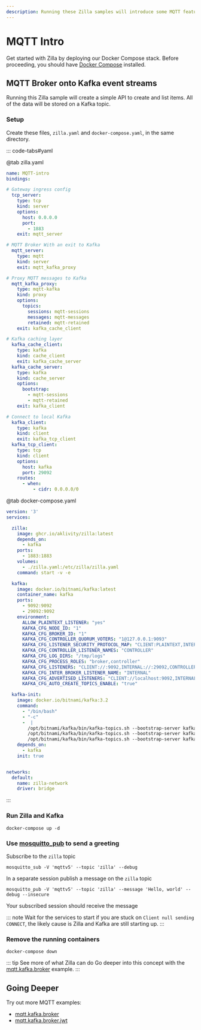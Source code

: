 ```yaml
---
description: Running these Zilla samples will introduce some MQTT features.
---
```


# MQTT Intro

Get started with Zilla by deploying our Docker Compose stack. Before proceeding, you should have [Docker Compose](https://docs.docker.com/compose/gettingstarted/) installed.

## MQTT Broker onto Kafka event streams

Running this Zilla sample will create a simple API to create and list items. All of the data will be stored on a Kafka topic.

### Setup

Create these files, `zilla.yaml` and `docker-compose.yaml`, in the same directory.

::: code-tabs#yaml

@tab zilla.yaml

```yaml {11,26-28,41-42}
name: MQTT-intro
bindings:

# Gateway ingress config
  tcp_server:
    type: tcp
    kind: server
    options:
      host: 0.0.0.0
      port:
        - 1883
    exit: mqtt_server

# MQTT Broker With an exit to Kafka
  mqtt_server:
    type: mqtt
    kind: server
    exit: mqtt_kafka_proxy

# Proxy MQTT messages to Kafka
  mqtt_kafka_proxy:
    type: mqtt-kafka
    kind: proxy
    options:
      topics:
        sessions: mqtt-sessions
        messages: mqtt-messages
        retained: mqtt-retained
    exit: kafka_cache_client

# Kafka caching layer
  kafka_cache_client:
    type: kafka
    kind: cache_client
    exit: kafka_cache_server
  kafka_cache_server:
    type: kafka
    kind: cache_server
    options:
      bootstrap:
        - mqtt-sessions
        - mqtt-retained
    exit: kafka_client

# Connect to local Kafka
  kafka_client:
    type: kafka
    kind: client
    exit: kafka_tcp_client
  kafka_tcp_client:
    type: tcp
    kind: client
    options:
      host: kafka
      port: 29092
    routes:
      - when:
          - cidr: 0.0.0.0/0
```

@tab docker-compose.yaml

```yaml {9,40-42}
version: '3'
services:

  zilla:
    image: ghcr.io/aklivity/zilla:latest
    depends_on:
      - kafka
    ports:
      - 1883:1883
    volumes:
      - ./zilla.yaml:/etc/zilla/zilla.yaml
    command: start -v -e

  kafka:
    image: docker.io/bitnami/kafka:latest
    container_name: kafka
    ports:
      - 9092:9092
      - 29092:9092
    environment:
      ALLOW_PLAINTEXT_LISTENER: "yes"
      KAFKA_CFG_NODE_ID: "1"
      KAFKA_CFG_BROKER_ID: "1"
      KAFKA_CFG_CONTROLLER_QUORUM_VOTERS: "1@127.0.0.1:9093"
      KAFKA_CFG_LISTENER_SECURITY_PROTOCOL_MAP: "CLIENT:PLAINTEXT,INTERNAL:PLAINTEXT,CONTROLLER:PLAINTEXT"
      KAFKA_CFG_CONTROLLER_LISTENER_NAMES: "CONTROLLER"
      KAFKA_CFG_LOG_DIRS: "/tmp/logs"
      KAFKA_CFG_PROCESS_ROLES: "broker,controller"
      KAFKA_CFG_LISTENERS: "CLIENT://:9092,INTERNAL://:29092,CONTROLLER://:9093"
      KAFKA_CFG_INTER_BROKER_LISTENER_NAME: "INTERNAL"
      KAFKA_CFG_ADVERTISED_LISTENERS: "CLIENT://localhost:9092,INTERNAL://kafka:29092"
      KAFKA_CFG_AUTO_CREATE_TOPICS_ENABLE: "true"

  kafka-init:
    image: docker.io/bitnami/kafka:3.2
    command: 
      - "/bin/bash"
      - "-c"
      -  |
        /opt/bitnami/kafka/bin/kafka-topics.sh --bootstrap-server kafka:29092 --create --if-not-exists --topic mqtt-messages
        /opt/bitnami/kafka/bin/kafka-topics.sh --bootstrap-server kafka:29092 --create --if-not-exists --topic mqtt-sessions --config cleanup.policy=compact
        /opt/bitnami/kafka/bin/kafka-topics.sh --bootstrap-server kafka:29092 --create --if-not-exists --topic mqtt-retained --config cleanup.policy=compact
    depends_on:
      - kafka
    init: true


networks:
  default:
    name: zilla-network
    driver: bridge
```

:::

### Run Zilla and Kafka

```bash:no-line-numbers
docker-compose up -d
```

### Use [mosquitto_pub](https://mosquitto.org/download/) to send a greeting

Subscribe to the `zilla` topic

```bash:no-line-numbers
mosquitto_sub -V 'mqttv5' --topic 'zilla' --debug
```

In a separate session publish a message on the `zilla` topic

```bash:no-line-numbers
mosquitto_pub -V 'mqttv5' --topic 'zilla' --message 'Hello, world' --debug --insecure
```

Your subscribed session should receive the message

::: note Wait for the services to start
if you are stuck on `Client null sending CONNECT`, the likely cause is Zilla and Kafka are still starting up.
:::

### Remove the running containers

```bash:no-line-numbers
docker-compose down
```

::: tip See more of what Zilla can do
Go deeper into this concept with the [mqtt.kafka.broker](https://github.com/aklivity/zilla-examples/tree/main/mqtt.kafka.broker) example.
:::

## Going Deeper

Try out more MQTT examples:

- [mqtt.kafka.broker](https://github.com/aklivity/zilla-examples/tree/main/mqtt.kafka.broker)
- [mqtt.kafka.broker.jwt](https://github.com/aklivity/zilla-examples/tree/main/mqtt.kafka.broker.jwt)
